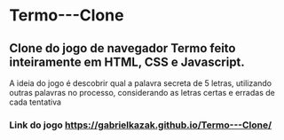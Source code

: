 # Termo---Clone

## Clone do jogo de navegador Termo feito inteiramente em HTML, CSS e Javascript.
A ideia do jogo é descobrir qual a palavra secreta de 5 letras, utilizando outras palavras no processo, considerando as letras certas e erradas de cada tentativa
### Link do jogo https://gabrielkazak.github.io/Termo---Clone/
